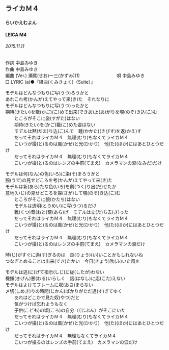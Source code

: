 ## ライカＭ４
#### らいかえむよん
#### LEICA M4
###### 2015.11.11


作詞     中島みゆき　　　　　   
作曲      中島みゆき  　　　   
編曲 (Ver.) 瀬尾(せお)一三(かずみ)(1)　　　　　　　　
唄  中島みゆき        
□ LYRIC (a)●『組曲(くみきょく)（Suite）』  
   
モデルはどんなつもりに写(うつ)ろうかと   
あれこれ考(かんが)えてやって来(き)た　それなりに   
モデルはどんなつもりに写(うつ)ったかと   
期待(きたい)を籠(かご)(こ)めて出来(できあ)上(あ)がりを覗(のぞ)き込(こ)む   
　　ところがそこに姿(すがた)はない   
　　期待(きたい)を(かご)籠(こ)めた姿はない   
　　モデルは黙(だま)り込(こ)んで　踵(かかた)(きびす)を返(かえ)す   
　　だってそれはライカＭ４　無理(むり)もなくてライカＭ４   
　　こいつが撮(と)るのは風(かぜ)と光(ひかり)　他(た)(ほか)にはあとひとつだけ   
　　だってそれはライカＭ４　無理(むり)もなくてライカＭ４   
　　こいつが撮(と)るのはレンズの手前(てまえ)　カメラマンの涙(なみだ)だけ   
   
モデルは何(なん)の色(いろ)に染(そ)まろうかと   
腕(うで)の見せどころを考(かんが)えてやって来(き)た   
モデルは新(あら)たな色(いろ)を創(つく)り出(だ)せたか   
意地(いじ)の見せどころを探(さが)して覗(のぞ)き込(こ)む   
　　ところがそこに貌(かたち)はない   
　　モデルは透明(とうめい)に写(うつ)るだけ   
　　靴(くつ)音(おと)荒(あら)げ　モデルは立(た)ち去(さ)った   
　　だってそれはライカＭ４　無理(むり)もなくてライカＭ４   
　　こいつが撮(と)るのは風(かぜ)と光(ひかり)　他(た)(ほか)にはあとひとつだけ   
　　だってそれはライカＭ４　無理(むり)もなくてライカＭ４   
　　こいつが撮(と)るのはレンズの手前(てまえ)　カメラマンの涙だけ   
   
時(じ)がすぐに過(す)ぎるのは　良(りょう)(い)いことかもしれないね   
つなぎとめることは出来(でき)たかい　今日(きょう)吹(ふ)いた風を   
   
モデルは逃(に)げて指示(しじ)に従(したが)わない   
機嫌(きげん)悪(わる)いらしく　話(はなし)に応(こた)えない   
モデルはよけてフレームに収(おさ)まらない   
〆切(しめき)りの時間(じかん)ばかりがただ過(す)ぎてゆく   
　　あれはどこかで見た奴(やつ)だと   
　　気がつけぱ忘れようもなく   
　　子供(こども)の頃(ころ)の自分（（じぶん）がそこにいた   
　　だってそれはライカＭ４　無理(むり)もなくてライカＭ４   
　　こいつが撮(と)るのは風(かぜ)と光(ひかり)　他(た)(ほか)にはあとひとつだけ   
　　だってそれはライカＭ４　無理もなくてライカＭ４   
　　こいつが撮るのはレンズの手前(てまえ)　カメラマンの涙だけ   